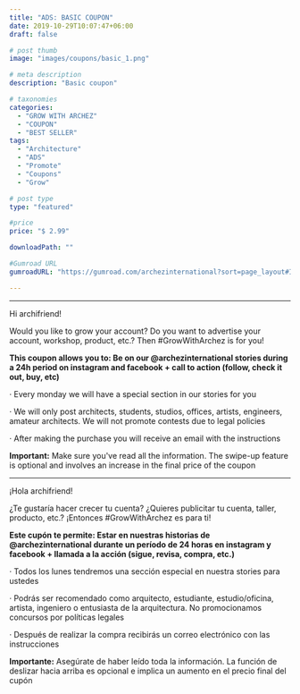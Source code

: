 ```yaml
---
title: "ADS: BASIC COUPON"
date: 2019-10-29T10:07:47+06:00
draft: false

# post thumb
image: "images/coupons/basic_1.png"

# meta description
description: "Basic coupon"

# taxonomies
categories:
  - "GROW WITH ARCHEZ"
  - "COUPON"
  - "BEST SELLER"
tags:
  - "Architecture"
  - "ADS"
  - "Promote"
  - "Coupons"
  - "Grow"

# post type
type: "featured"

#price
price: "$ 2.99"

downloadPath: ""

#Gumroad URL
gumroadURL: "https://gumroad.com/archezinternational?sort=page_layout#ItuRP"

---
```


___

Hi archifriend!

Would you like to grow your account? Do you want to advertise your account, workshop, product, etc.? Then #GrowWithArchez is for you!

**This coupon allows you to: Be on our @archezinternational stories during a 24h period on instagram and facebook + call to action (follow, check it out, buy, etc)**

· Every monday we will have a special section in our stories for you

· We will only post architects, students, studios, offices, artists, engineers, amateur architects. We will not promote contests due to legal policies

· After making the purchase you will receive an email with the instructions

**Important:** Make sure you've read all the information. The swipe-up feature is optional and involves an increase in the final price of the coupon

_____

¡Hola archifriend!

¿Te gustaría hacer crecer tu cuenta? ¿Quieres publicitar tu cuenta, taller, producto, etc.? ¡Entonces #GrowWithArchez es para ti!

**Este cupón te permite: Estar en nuestras historias de @archezinternational durante un período de 24 horas en instagram y facebook + llamada a la acción (sigue, revisa, compra, etc.)**

· Todos los lunes tendremos una sección especial en nuestra stories para ustedes

· Podrás ser recomendado como arquitecto, estudiante, estudio/oficina, artista, ingeniero o entusiasta de la arquitectura. No promocionamos concursos por políticas legales

· Después de realizar la compra recibirás un correo electrónico con las instrucciones

**Importante:** Asegúrate de haber leído toda la información. La función de deslizar hacia arriba es opcional e implica un aumento en el precio final del cupón
